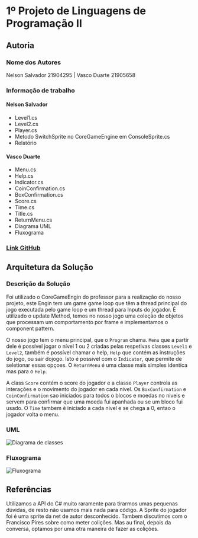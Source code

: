 # 1º Projeto de Linguagens de Programação II

## Autoria

### Nome dos Autores

Nelson Salvador 21904295 | Vasco Duarte 21905658

### Informação de trabalho

#### Nelson Salvador

- Level1.cs
- Level2.cs
- Player.cs
- Metodo SwitchSprite no CoreGameEngine em ConsoleSprite.cs
- Relatório

#### Vasco Duarte

- Menu.cs
- Help.cs
- Indicator.cs
- CoinConfirmation.cs
- BoxConfirmation.cs
- Score.cs
- Time.cs
- Title.cs
- ReturnMenu.cs
- Diagrama UML
- Fluxograma

### [Link GitHub](https://github.com/Vascord/LP2_2project)

## Arquitetura da Solução

### Descrição da Solução

 Foi utilizado o CoreGameEngin do professor para a realização do nosso projeto,
 este Engin tem um game game loop que têm a thread principal do jogo executada
 pelo game loop e um thread para Inputs do jogador.
 É utilizado o update Method, temos no nosso jogo uma coleção de objetos que
 processam um comportamento por frame e implementamos o component pattern.

 O nosso jogo tem o menu principal, que o `Program` chama. `Menu` que a partir
 dele é possível jogar o nível 1 ou 2 criadas pelas respetivas classes `Level1`
 e `Level2`, também é possível chamar o help, `Help` que contém as instruções do
 jogo, ou sair dojogo. Isto é possivel com o `Indicator`, que permite de
 seletionar essas opçoes. O `ReturnMenu` é uma classe mais simples identica
 mas para o `Help`.

 A class `Score` contém o score do jogador e a classe `Player` controla as
 interações e o movimento do jogador en cada nivel. Os `BoxConfirmation` e
 `CoinConfirmation` sao iniciados para todos o blocos e moedas no niveis e
 servem para confirmar que uma moeda fui apanhada ou se um bloco fui usado.
 O `Time` tambem é iniciado a cada nivel e se chega a 0, entao o jogador
 volta o menu.

### UML

![Diagrama de classes](UMLProject2.png)

### Fluxograma

![Fluxograma](Flowchart.png)

## Referências

 Utilizamos a API do C# muito raramente para tirarmos umas pequenas dúvidas, de
 resto não usamos mais nada para código.
 A Sprite do jogador foi é uma sprite da net de autor desconhecido.
 Tambem discutimos com o Francisco Pires sobre como meter colições. Mas au
 final, depois da conversa, optamos por uma otra maneira de fazer as colições.
